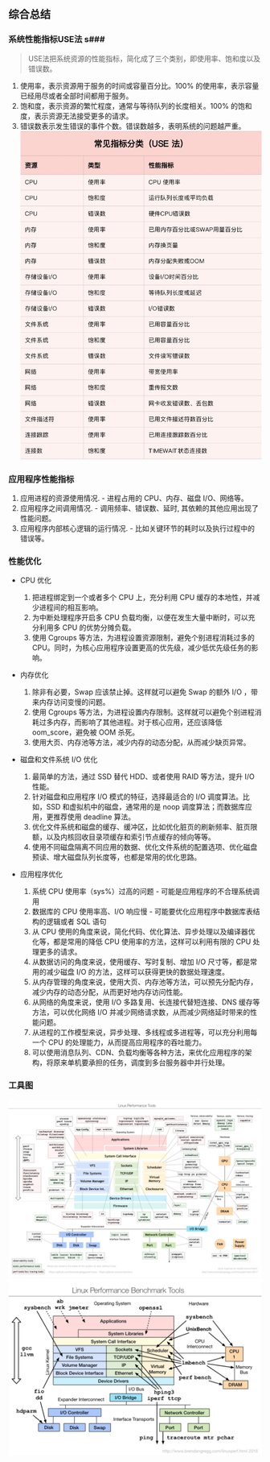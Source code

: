 ##  综合总结 ##

### <b>系统性能指标USE法</b> s###
> USE法把系统资源的性能指标，简化成了三个类别，即使用率、饱和度以及错误数。

1. 使用率，表示资源用于服务的时间或容量百分比。100% 的使用率，表示容量已经用尽或者全部时间都用于服务。
2. 饱和度，表示资源的繁忙程度，通常与等待队列的长度相关。100% 的饱和度，表示资源无法接受更多的请求。
3. 错误数表示发生错误的事件个数。错误数越多，表明系统的问题越严重。
![3.png](./3.png)

### <b>应用程序性能指标</b> ###

1. 应用进程的资源使用情况. - 进程占用的 CPU、内存、磁盘 I/O、网络等。
2. 应用程序之间调用情况.  - 调用频率、错误数、延时, 其依赖的其他应用出现了性能问题。
3. 应用程序内部核心逻辑的运行情况. - 比如关键环节的耗时以及执行过程中的错误等。

### <b>性能优化</b> ###
- CPU 优化
    1. 把进程绑定到一个或者多个 CPU 上，充分利用 CPU 缓存的本地性，并减少进程间的相互影响。
    2. 为中断处理程序开启多 CPU 负载均衡，以便在发生大量中断时，可以充分利用多 CPU 的优势分摊负载。
    3. 使用 Cgroups 等方法，为进程设置资源限制，避免个别进程消耗过多的 CPU。同时，为核心应用程序设置更高的优先级，减少低优先级任务的影响。

- 内存优化
    1. 除非有必要，Swap 应该禁止掉。这样就可以避免 Swap 的额外 I/O ，带来内存访问变慢的问题。
    2. 使用 Cgroups 等方法，为进程设置内存限制。这样就可以避免个别进程消耗过多内存，而影响了其他进程。对于核心应用，还应该降低 oom_score，避免被 OOM 杀死。
    3. 使用大页、内存池等方法，减少内存的动态分配，从而减少缺页异常。

- 磁盘和文件系统 I/O 优化
    1. 最简单的方法，通过 SSD 替代 HDD、或者使用 RAID 等方法，提升 I/O 性能。
    2. 针对磁盘和应用程序 I/O 模式的特征，选择最适合的 I/O 调度算法。比如，SSD 和虚拟机中的磁盘，通常用的是 noop 调度算法；而数据库应用，更推荐使用 deadline 算法。
    3. 优化文件系统和磁盘的缓存、缓冲区，比如优化脏页的刷新频率、脏页限额，以及内核回收目录项缓存和索引节点缓存的倾向等等。
    4. 使用不同磁盘隔离不同应用的数据、优化文件系统的配置选项、优化磁盘预读、增大磁盘队列长度等，也都是常用的优化思路。

- 应用程序优化
    1. 系统 CPU 使用率（sys%）过高的问题 - 可能是应用程序的不合理系统调用
    2. 数据库的 CPU 使用率高、I/O 响应慢 - 可能要优化应用程序中数据库表结构的逻辑或者 SQL 语句
    3. 从 CPU 使用的角度来说，简化代码、优化算法、异步处理以及编译器优化等，都是常用的降低 CPU 使用率的方法，这样可以利用有限的 CPU 处理更多的请求。
    4. 从数据访问的角度来说，使用缓存、写时复制、增加 I/O 尺寸等，都是常用的减少磁盘 I/O 的方法，这样可以获得更快的数据处理速度。
    5. 从内存管理的角度来说，使用大页、内存池等方法，可以预先分配内存，减少内存的动态分配，从而更好地内存访问性能。
    6. 从网络的角度来说，使用 I/O 多路复用、长连接代替短连接、DNS 缓存等方法，可以优化网络 I/O 并减少网络请求数，从而减少网络延时带来的性能问题。
    7. 从进程的工作模型来说，异步处理、多线程或多进程等，可以充分利用每一个 CPU 的处理能力，从而提高应用程序的吞吐能力。
    8. 可以使用消息队列、CDN、负载均衡等各种方法，来优化应用程序的架构，将原来单机要承担的任务，调度到多台服务器中并行处理。

### 工具图 ###
![4.png](./4.png)
![5.png](./5.png)

